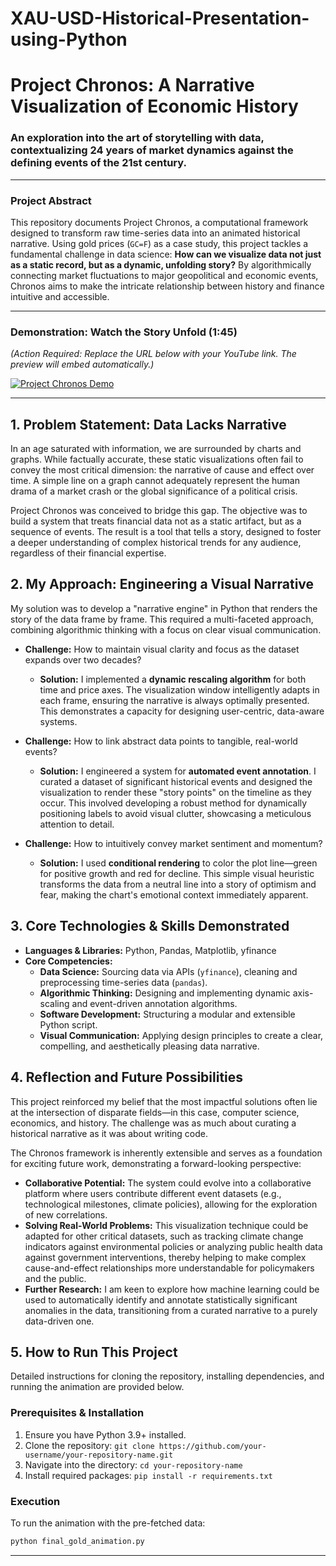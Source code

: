 # XAU-USD-Historical-Presentation-using-Python
# Project Chronos: A Narrative Visualization of Economic History

### An exploration into the art of storytelling with data, contextualizing 24 years of market dynamics against the defining events of the 21st century.

---

### **Project Abstract**

This repository documents Project Chronos, a computational framework designed to transform raw time-series data into an animated historical narrative. Using gold prices (`GC=F`) as a case study, this project tackles a fundamental challenge in data science: **How can we visualize data not just as a static record, but as a dynamic, unfolding story?** By algorithmically connecting market fluctuations to major geopolitical and economic events, Chronos aims to make the intricate relationship between history and finance intuitive and accessible.

---

### **Demonstration: Watch the Story Unfold (1:45)**

*(Action Required: Replace the URL below with your YouTube link. The preview will embed automatically.)*

[![Project Chronos Demo](https://img.youtube.com/vi/YOUR_YOUTUBE_VIDEO_ID_HERE/0.jpg)](https://www.youtube.com/watch?v=PKw80sqkzRQ)

---

## 1. Problem Statement: Data Lacks Narrative

In an age saturated with information, we are surrounded by charts and graphs. While factually accurate, these static visualizations often fail to convey the most critical dimension: the narrative of cause and effect over time. A simple line on a graph cannot adequately represent the human drama of a market crash or the global significance of a political crisis.

Project Chronos was conceived to bridge this gap. The objective was to build a system that treats financial data not as a static artifact, but as a sequence of events. The result is a tool that tells a story, designed to foster a deeper understanding of complex historical trends for any audience, regardless of their financial expertise.

## 2. My Approach: Engineering a Visual Narrative

My solution was to develop a "narrative engine" in Python that renders the story of the data frame by frame. This required a multi-faceted approach, combining algorithmic thinking with a focus on clear visual communication.

*   **Challenge:** How to maintain visual clarity and focus as the dataset expands over two decades?
    *   **Solution:** I implemented a **dynamic rescaling algorithm** for both time and price axes. The visualization window intelligently adapts in each frame, ensuring the narrative is always optimally presented. This demonstrates a capacity for designing user-centric, data-aware systems.

*   **Challenge:** How to link abstract data points to tangible, real-world events?
    *   **Solution:** I engineered a system for **automated event annotation**. I curated a dataset of significant historical events and designed the visualization to render these "story points" on the timeline as they occur. This involved developing a robust method for dynamically positioning labels to avoid visual clutter, showcasing a meticulous attention to detail.

*   **Challenge:** How to intuitively convey market sentiment and momentum?
    *   **Solution:** I used **conditional rendering** to color the plot line—green for positive growth and red for decline. This simple visual heuristic transforms the data from a neutral line into a story of optimism and fear, making the chart's emotional context immediately apparent.

## 3. Core Technologies & Skills Demonstrated

-   **Languages & Libraries:** Python, Pandas, Matplotlib, yfinance
-   **Core Competencies:**
    -   **Data Science:** Sourcing data via APIs (`yfinance`), cleaning and preprocessing time-series data (`pandas`).
    -   **Algorithmic Thinking:** Designing and implementing dynamic axis-scaling and event-driven annotation algorithms.
    -   **Software Development:** Structuring a modular and extensible Python script.
    -   **Visual Communication:** Applying design principles to create a clear, compelling, and aesthetically pleasing data narrative.

## 4. Reflection and Future Possibilities

This project reinforced my belief that the most impactful solutions often lie at the intersection of disparate fields—in this case, computer science, economics, and history. The challenge was as much about curating a historical narrative as it was about writing code.

The Chronos framework is inherently extensible and serves as a foundation for exciting future work, demonstrating a forward-looking perspective:

*   **Collaborative Potential:** The system could evolve into a collaborative platform where users contribute different event datasets (e.g., technological milestones, climate policies), allowing for the exploration of new correlations.
*   **Solving Real-World Problems:** This visualization technique could be adapted for other critical datasets, such as tracking climate change indicators against environmental policies or analyzing public health data against government interventions, thereby helping to make complex cause-and-effect relationships more understandable for policymakers and the public.
*   **Further Research:** I am keen to explore how machine learning could be used to automatically identify and annotate statistically significant anomalies in the data, transitioning from a curated narrative to a purely data-driven one.

## 5. How to Run This Project

Detailed instructions for cloning the repository, installing dependencies, and running the animation are provided below.

### Prerequisites & Installation
1.  Ensure you have Python 3.9+ installed.
2.  Clone the repository: `git clone https://github.com/your-username/your-repository-name.git`
3.  Navigate into the directory: `cd your-repository-name`
4.  Install required packages: `pip install -r requirements.txt`

### Execution
To run the animation with the pre-fetched data:
```sh
python final_gold_animation.py
```

---
